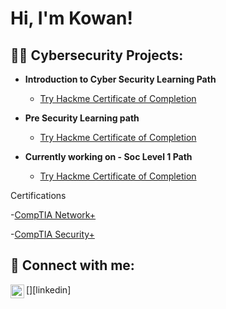 <h1>Hi, I'm Kowan! 
  
<h2>👨‍💻 Cybersecurity Projects:</h2>

- <b>Introduction to Cyber Security Learning Path</b>
  - [Try Hackme Certificate of Completion](https://tryhackme-certificates.s3-eu-west-1.amazonaws.com/THM-JM4CUBPZSY.png
)
- <b>Pre Security Learning path</b>
  - [Try Hackme Certificate of Completion](https://tryhackme-certificates.s3-eu-west-1.amazonaws.com/THM-MNZZD3AAEG.png)
  
- <b>Currently working on - Soc Level 1 Path</b>
  - [Try Hackme Certificate of Completion]()
    
</h2> Certifications</h2>

-</b>[CompTIA Network+](https://www.credly.com/badges/9d12eb4d-6bc0-4d7e-9398-cd4b92452df9/public_url)  

-</b>[CompTIA Security+](https://www.credly.com/badges/474ad65b-b9d1-41c3-9a29-321f03ca1db3/public_url)

<h2> 🤳 Connect with me:</h2>
[<img align="left" ![image](https://github.com/ko![image](https://github.com/kowan7/Kowan7/assets/143843214/ff81b732-e820-4f9b-8b0c-0036fe93d90f)
wan7/Kowan7/assets/143843214/1e773ac6-015c-427e-a2e4-62b68d61ca8f)
a![image](https://github.com/kowan7/Kowan7/assets/143843214/ef98a584-be0b-47a4-9313-51a80c07d67e)
lt="JoshMadakor | LinkedI![image](https://github.com/kowan7/Kowan7/assets/143843214/7b3db054-ab12-4c24-925f-f1b273e2c852)
n" width="22px" src="https://cdn.jsdelivr.net/npm/simple-icons@v3/icons/linkedin.svg" />][linkedin]



[linkedin]: (https://www.linkedin.com/in/kowan-cutts-a0109a37/)
<!--
**Kowan7/Kowan7** is a ✨ _special_ ✨ repository because its `README.md` (this file) appears on your GitHub profile.

Here are some ideas to get you started:

- 🔭 I’m currently working on ...
- 🌱 I’m currently learning ...
- 👯 I’m looking to collaborate on ...
- 🤔 I’m looking for help with ...
- 💬 Ask me about ...
- 📫 How to reach me: ...
- 😄 Pronouns: ...
- ⚡ Fun fact: ...
-->
